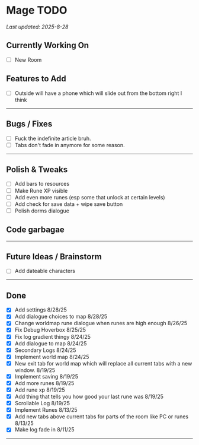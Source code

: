 # Mage TODO

_Last updated: 2025-8-28_

## Currently Working On
- [ ] New Room

## Features to Add
- [ ] Outside will have a phone which will slide out from the bottom right I think

---

## Bugs / Fixes
- [ ] Fuck the indefinite article bruh.
- [ ] Tabs don't fade in anymore for some reason.

---

## Polish & Tweaks
- [ ] Add bars to resources
- [ ] Make Rune XP visible
- [ ] Add even more runes (esp some that unlock at certain levels)
- [ ] Add check for save data + wipe save button
- [ ] Polish dorms dialogue

## Code garbagae

---

## Future Ideas / Brainstorm
- [ ] Add dateable characters

---

## Done
- [x] Add settings 8/28/25
- [x] Add dialogue choices to map 8/28/25
- [x] Change worldmap rune dialogue when runes are high enough 8/26/25
- [x] Fix Debug Hoverbox 8/25/25
- [x] Fix log gradient thingy 8/24/25
- [x] Add dialogue to map 8/24/25
- [x] Secondary Logs 8/24/25
- [x] Implement world map 8/24/25
- [x] New exit tab for world map which will replace all current tabs with a new window. 8/19/25
- [x] Implement saving 8/19/25
- [x] Add more runes 8/19/25
- [x] Add rune xp 8/19/25
- [x] Add thing that tells you how good your last rune was 8/19/25
- [x] Scrollable Log 8/19/25
- [x] Implement Runes 8/13/25
- [x] Add new tabs above current tabs for parts of the room like PC or runes 8/13/25
- [x] Make log fade in  8/11/25
---
